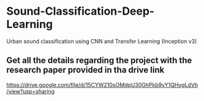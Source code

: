# Sound-Classification-Deep-Learning
Urban sound classification using CNN and Transfer Learning (Inception v3)


## Get all the details regarding the project with the research paper provided in tha drive link

https://drive.google.com/file/d/15CYW210sOMdpU30GhPkb9yY1QHygLdVh/view?usp=sharing
